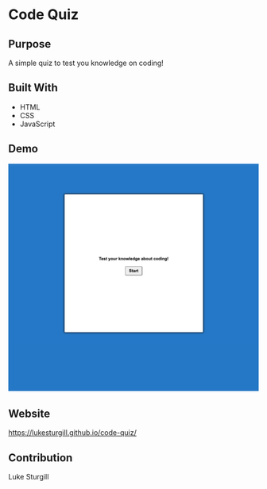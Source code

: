# Code Quiz

## Purpose
A simple quiz to test you knowledge on coding!

## Built With
* HTML
* CSS
* JavaScript

## Demo
![Webpage screenshot](https://github.com/Lukesturgill/code-quiz/blob/main/assets/Screen%20Shot%202022-03-27%20at%207.24.42%20PM.png)

## Website
https://lukesturgill.github.io/code-quiz/

## Contribution
Luke Sturgill
